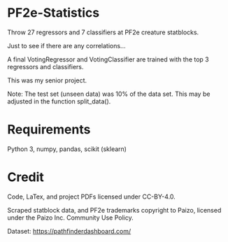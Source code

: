 # PF2e-Statistics
Throw 27 regressors and 7 classifiers at PF2e creature statblocks.

Just to see if there are any correlations...

A final VotingRegressor and VotingClassifier are trained with the top 3 regressors and classifiers.

This was my senior project.

Note: The test set (unseen data) was 10% of the data set. This may be adjusted in the function split_data().

# Requirements

Python 3, numpy, pandas, scikit (sklearn)

# Credit

Code, LaTex, and project PDFs licensed under CC-BY-4.0.

Scraped statblock data, and PF2e trademarks copyright to Paizo, licensed under the Paizo Inc. Community Use Policy.

Dataset: https://pathfinderdashboard.com/